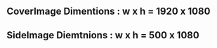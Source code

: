 <!-- +--------------------------------------------------------+
|--------------------96 pixel per inches-----------------|
|-top left width and height are in inces like Inches(20)-|
+--------------------------------------------------------|  -->

## CoverImage Dimentions : w x h = 1920 x 1080
## SideImage Diemtnions : w x h = 500 x 1080
